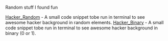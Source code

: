 
Random stuff I found fun

[Hacker_Random](https://github.com/bharadwaj1098/fun_stuff/blob/main/hacker_random.bash) - A small code snippet tobe run in terminal to see awesome hacker background in random elements.
[Hacker_Binary](https://github.com/bharadwaj1098/fun_stuff/blob/main/hacker_binary.bash) - A small code snippet tobe run in terminal to see awesome hacker background in binary (0 or 1).
